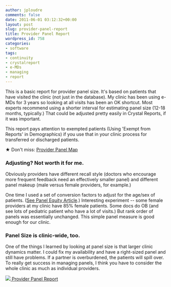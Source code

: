 ```yaml
---
author: jploudre
comments: false
date: 2011-06-01 03:12:32+00:00
layout: post
slug: provider-panel-report
title: Provider Panel Report
wordpress_id: 758
categories:
- software
tags:
- continuity
- crystalreport
- e-MDs
- managing
- report
---
```


This is a basic report for provider panel size. It's based on patients that have visited the clinic (not just in the database). My clinic has been using e-MDs for 3 years  so looking at all visits has been an OK shortcut. Most experts recommend using a shorter interval for estimating panel size (12-18 months, typically.) That could be adjusted pretty easily in Crystal Reports, if it was important.

This report pays attention to exempted patients (Using 'Exempt from Reports' in Demographics) if you use that in your clinic process for transferred or discharged patients.

★ Don't miss: [Provider Panel Map](http://unchart.com/2011/provider-panel-map/)

### Adjusting? Not worth it for me.

Obviously providers have different recall style (doctors who encourage more frequent feedback need an effectively smaller panel) and different panel makeup (male versus female providers, for example.)

One time I used a set of conversion factors to adjust for the age/sex of patients. ([See Panel Equity Article](http://primarycareforall.org/wp-content/uploads/2011/05/Panels-in-Primary-Care.pdf).) Interesting experiment -- some female providers at my clinic have 85% female patients. Some docs do OB (and see lots of pediatric patient who have a lot of visits.) But rank order of panels was essentially unchanged. This simple panel measure is good enough for our clinic.

### Panel Size is clinic-wide, too.

One of the things I learned by looking at panel size is that larger clinic dynamics matter. I could fix my availability and have a right-sized panel and still have problems. If a partner is overburdened, the patients will spill over. To really get success in managing panels, I think you have to consider  the whole clinic as much as individual providers. 

[![](http://unchart.com/wp-content/uploads/2011/01/57-download.png) Provider Panel Report](http://unchart.com/wp-content/uploads/2011/06/provider-panel.zip)

